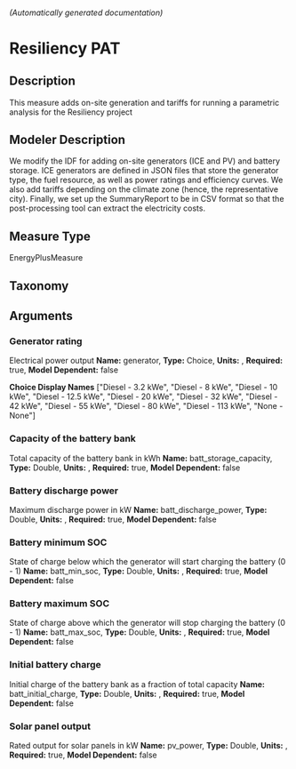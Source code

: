 

###### (Automatically generated documentation)

# Resiliency PAT

## Description
This measure adds on-site generation and tariffs for running a parametric analysis for the Resiliency project

## Modeler Description
We modify the IDF for adding on-site generators (ICE and PV) and battery storage. 
ICE generators are defined in JSON files that store the generator type, the fuel resource, as well as power ratings and efficiency curves.
We also add tariffs depending on the climate zone (hence, the representative city).
Finally, we set up the SummaryReport to be in CSV format so that the post-processing tool can extract the electricity costs.

## Measure Type
EnergyPlusMeasure

## Taxonomy


## Arguments


### Generator rating
Electrical power output
**Name:** generator,
**Type:** Choice,
**Units:** ,
**Required:** true,
**Model Dependent:** false

**Choice Display Names** ["Diesel - 3.2 kWe", "Diesel - 8 kWe", "Diesel - 10 kWe", "Diesel - 12.5 kWe", "Diesel - 20 kWe", "Diesel - 32 kWe", "Diesel - 42 kWe", "Diesel - 55 kWe", "Diesel - 80 kWe", "Diesel - 113 kWe", "None - None"]


### Capacity of the battery bank
Total capacity of the battery bank in kWh
**Name:** batt_storage_capacity,
**Type:** Double,
**Units:** ,
**Required:** true,
**Model Dependent:** false


### Battery discharge power
Maximum discharge power in kW
**Name:** batt_discharge_power,
**Type:** Double,
**Units:** ,
**Required:** true,
**Model Dependent:** false


### Battery minimum SOC
State of charge below which the generator will start charging the battery (0 - 1)
**Name:** batt_min_soc,
**Type:** Double,
**Units:** ,
**Required:** true,
**Model Dependent:** false


### Battery maximum SOC
State of charge above which the generator will stop charging the battery (0 - 1)
**Name:** batt_max_soc,
**Type:** Double,
**Units:** ,
**Required:** true,
**Model Dependent:** false


### Initial battery charge
Initial charge of the battery bank as a fraction of total capacity
**Name:** batt_initial_charge,
**Type:** Double,
**Units:** ,
**Required:** true,
**Model Dependent:** false


### Solar panel output
Rated output for solar panels in kW
**Name:** pv_power,
**Type:** Double,
**Units:** ,
**Required:** true,
**Model Dependent:** false






